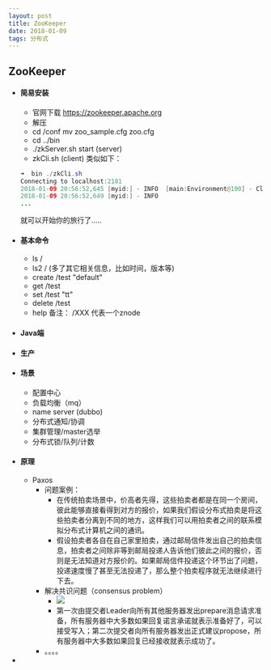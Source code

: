 ```yaml
---
layout: post
title: ZooKeeper
date: 2018-01-09
tags: 分布式
---
```

## ZooKeeper

- #### 简易安装
  - 官网下载 https://zookeeper.apache.org
  - 解压
  - cd /conf  mv zoo_sample.cfg zoo.cfg
  - cd  ../bin   
  - ./zkServer.sh start  (server)
  - zkCli.sh  (client)
  类似如下：
  ```Java
  ➜  bin ./zkCli.sh
  Connecting to localhost:2181
  2018-01-09 20:56:52,645 [myid:] - INFO  [main:Environment@100] - Client environment:zookeeper.version=3.4.11-37e277162d567b55a07d1755f0b31c32e93c01a0, built on 11/01/2017 18:06 GMT
  2018-01-09 20:56:52,649 [myid:] - INFO  
  ...
  ```
  就可以开始你的旅行了.....

- #### 基本命令
  - ls /
  - ls2 / (多了其它相关信息，比如时间，版本等)
  - create /test "default"
  - get /test
  - set /test "tt"
  - delete /test
  - help
  备注：
  /XXX  代表一个znode

- #### Java端

- #### 生产
- #### 场景
  - 配置中心
  - 负载均衡（mq）
  - name server (dubbo)
  - 分布式通知/协调
  - 集群管理/master选举
  - 分布式锁/队列/计数

- #### 原理
  - Paxos
    - 问题案例：
      - 在传统拍卖场景中，价高者先得，这些拍卖者都是在同一个房间，彼此能够直接看得到对方的报价，如果我们假设分布式拍卖是将这些拍卖者分离到不同的地方，这样我们可以用拍卖者之间的联系模拟分布式计算机之间的通讯。
      - 假设拍卖者各自在自己家里拍卖，通过邮局信件发出自己的拍卖信息，拍卖者之间除非等到邮局投递人告诉他们彼此之间的报价，否则是无法知道对方报价的。如果邮局信件投递这个环节出了问题，投递速度慢了甚至无法投递了，那么整个拍卖程序就无法继续进行下去。
    - 解决共识问题（consensus problem）
      - ![](https://bamboog.github.io/images/paxos.png)
      - 第一次由提交者Leader向所有其他服务器发出prepare消息请求准备，所有服务器中大多数如果回复诺言承诺就表示准备好了，可以接受写入；第二次提交者向所有服务器发出正式建议propose，所有服务器中大多数如果回复已经接收就表示成功了。
    - 。。。。

-
